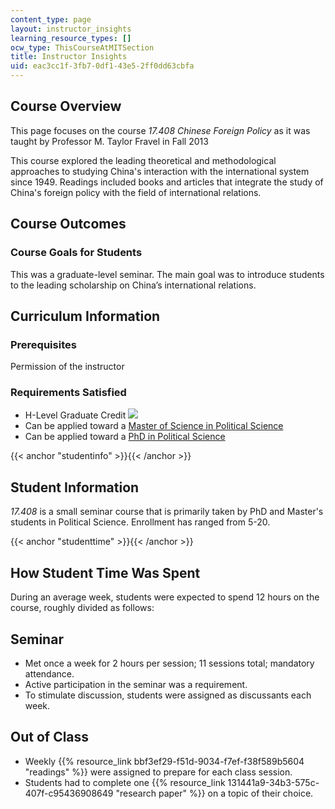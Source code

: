 ```yaml
---
content_type: page
layout: instructor_insights
learning_resource_types: []
ocw_type: ThisCourseAtMITSection
title: Instructor Insights
uid: eac3cc1f-3fb7-0df1-43e5-2ff0dd63cbfa
---
```

## Course Overview

This page focuses on the course _17.408 Chinese Foreign Policy_ as it was taught by Professor M. Taylor Fravel in Fall 2013

This course explored the leading theoretical and methodological approaches to studying China's interaction with the international system since 1949. Readings included books and articles that integrate the study of China's foreign policy with the field of international relations.

## Course Outcomes

### Course Goals for Students

This was a graduate-level seminar. The main goal was to introduce students to the leading scholarship on China’s international relations.

## Curriculum Information

### Prerequisites

Permission of the instructor

### Requirements Satisfied

- H-Level Graduate Credit ![](/images/educator/icon-question-hlevel.png)
- Can be applied toward a [Master of Science in Political Science](https://polisci.mit.edu/graduate/masters)
- Can be applied toward a [PhD in Political Science](http://web.mit.edu/polisci/graduate/phd.html)

{{< anchor "studentinfo" >}}{{< /anchor >}}

## Student Information

_17.408_ is a small seminar course that is primarily taken by PhD and Master's students in Political Science. Enrollment has ranged from 5-20.

{{< anchor "studenttime" >}}{{< /anchor >}}

## How Student Time Was Spent

During an average week, students were expected to spend 12 hours on the course, roughly divided as follows:

## Seminar

- Met once a week for 2 hours per session; 11 sessions total; mandatory attendance.
- Active participation in the seminar was a requirement.
- To stimulate discussion, students were assigned as discussants each week.

## Out of Class

- Weekly {{% resource_link bbf3ef29-f51d-9034-f7ef-f38f589b5604 "readings" %}} were assigned to prepare for each class session.
- Students had to complete one {{% resource_link 131441a9-34b3-575c-407f-c95436908649 "research paper" %}} on a topic of their choice.